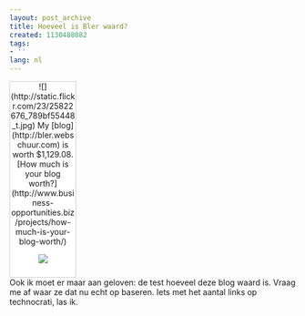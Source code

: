 ```yaml
---
layout: post_archive
title: Hoeveel is Bler waard?
created: 1130488082
tags:
- ''
lang: nl
---
```

<div style="border: 1px solid #cccccc; background-color: white; width: 115px; text-align: center; padding: 0 0 10px 0;">
![](http://static.flickr.com/23/25822676_789bf55448_t.jpg) My [blog](http://bler.webschuur.com) is worth $1,129.08.[How much is your blog worth?](http://www.business-opportunities.biz/projects/how-much-is-your-blog-worth/)

[![](http://technorati.com/pix/tech-logo-embed.gif)](http://www.technorati.com/)
</div><!--break-->Ook ik moet er maar aan geloven: de test hoeveel deze blog waard is. Vraag me af waar ze dat nu echt op baseren. Iets met het aantal links op technocrati, las ik.

